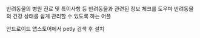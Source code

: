 반려동물의 병원 진료 및 특이사항 등 반려동물과 관련된 정보 체크를 도우며 반려동물의 건강 상태를 쉽게 관리할 수 있도록 하는 어플

안드로이드 앱스토어에서 petly 검색 후 설치 
